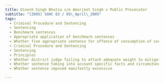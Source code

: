 ```yaml
---
title: Dinesh Singh Bhatia s/o Amarjeet Singh v Public Prosecutor 
subtitle: "[2005] SGHC 63 / 05\_April\_2005"
tags:
  - Criminal Procedure and Sentencing
  - Sentencing
  - Benchmark sentences
  - Appropriate application of benchmark sentences
  - Whether fine appropriate sentence for offence of consumption of cocaine
  - Criminal Procedure and Sentencing
  - Sentencing
  - Principles
  - Whether district judge failing to attach adequate weight to mitigating factors
  - Whether sentence taking into account specific facts and circumstances of offence and offender
  - Whether sentence imposed manifestly excessive

---
```


